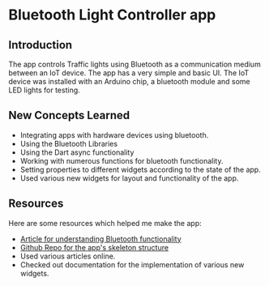 # Bluetooth Light Controller app

## Introduction 
The app controls Traffic lights using Bluetooth as a communication medium between an IoT device. 
The app has a very simple and basic UI.
The IoT device was installed with an Arduino chip, a bluetooth module and some LED lights for testing. 

## New Concepts Learned
- Integrating apps with hardware devices using bluetooth. 
- Using the Bluetooth Libraries 
- Using the Dart async functionality
- Working with numerous functions for bluetooth functionality.
- Setting properties to different widgets according to the state of the app. 
- Used various new widgets for layout and functionality of the app. 

## Resources
Here are some resources which helped me make the app: 
- [Article for understanding Bluetooth functionality](https://medium.com/flutter-community/flutter-adding-bluetooth-functionality-1b9715ccc698)
- [Github Repo for the app's skeleton structure](https://github.com/sbis04/flutter_bluetooth)
- Used various articles online. 
- Checked out documentation for the implementation of various new widgets. 